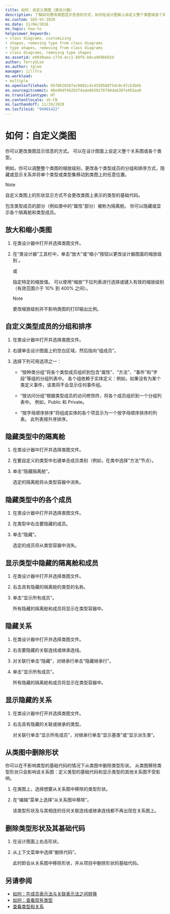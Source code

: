 ```yaml
---
title: 如何：自定义类图（类设计器）
description: 了解如何更改类图显示信息的方式、如何在设计图面上自定义整个类图或各个类型。
ms.custom: SEO-VS-2020
ms.date: 11/04/2016
ms.topic: how-to
helpviewer_keywords:
- class diagrams, customizing
- shapes, removing type from class diagrams
- type shapes, removing from class diagrams
- class diagrams, removing type shapes
ms.assetid: e9030aea-c77d-4cc1-b8f6-b6ca469b692d
author: TerryGLee
ms.author: tglee
manager: jillfra
ms.workload:
- multiple
ms.openlocfilehash: 05f0b20307ac0802c4c4350588f5dc0c47cb3b6b
ms.sourcegitcommit: 86e98df462b574ade66392f8760da638fe455aa0
ms.translationtype: HT
ms.contentlocale: zh-CN
ms.lasthandoff: 11/19/2020
ms.locfileid: "94901422"
---
```

# <a name="how-to-customize-class-diagrams"></a>如何：自定义类图

你可以更改类图显示信息的方式。 可以在设计图面上自定义整个关系图或各个类型。

例如，你可以调整整个类图的缩放级别，更改各个类型成员的分组和排序方式，隐藏或显示关系并将单个类型或类型集移动到类图上的任意位置。

> [!NOTE]
> 自定义类图上的形状显示方式不会更改类图上表示的类型的基础代码。

包含类型成员的部分（例如类中的“属性”部分）被称为隔离舱。 你可以隐藏或显示各个隔离舱和类型成员。

## <a name="zoom-in-and-out-of-the-class-diagram"></a>放大和缩小类图

1. 在类设计器中打开并选择类图文件。

2. 在“类设计器”工具栏中，单击“放大”或“缩小”按钮以更改设计器图面的缩放级别  。

     或

     指定特定的缩放值。 可以使用“缩放”下拉列表进行选择或键入有效的缩放级别（有效范围介于 10% 到 400% 之间）。

    > [!NOTE]
    > 更改缩放级别并不影响类图的打印输出比例。

## <a name="customize-grouping-and-sorting-of-type-members"></a>自定义类型成员的分组和排序

1. 在类设计器中打开并选择类图文件。

2. 右键单击设计图面上的空白区域，然后指向“组成员”。

3. 选择下列可用选项之一：

    - “按种类分组”将各个类型成员组织到包含“属性”、“方法”、“事件”和“字段”等组的分组列表中。 各个组依赖于实体定义：例如，如果没有为某个类定义事件，该类将不会显示任何事件组。

    - “按访问分组”根据类型成员的访问修饰符，将各个成员组织到一个分组列表中。 例如，Public 和 Private。

    - “按字母顺序排序”将组成实体的各个项显示为一个按字母顺序排序的列表。 此列表按升序排序。

## <a name="hide-compartments-on-a-type"></a>隐藏类型中的隔离舱

1. 在类设计器中打开并选择类图文件。

2. 在要自定义的类型中右键单击成员类别（例如，在类中选择“方法”节点）。

3. 单击“隐藏隔离舱”。

     选定的隔离舱将从类型容器中消失。

## <a name="hide-individual-members-on-a-type"></a>隐藏类型中的各个成员

1. 在类设计器中打开并选择类图文件。

2. 在类型中右击要隐藏的成员。

3. 单击“隐藏”。

     选定的成员将从类型容器中消失。

## <a name="show-hidden-compartments-and-members-on-a-type"></a>显示类型中隐藏的隔离舱和成员

1. 在类设计器中打开并选择类图文件。

2. 右击具有隐藏的隔离舱的类型的名称。

3. 单击“显示所有成员”。

     所有隐藏的隔离舱和成员将显示在类型容器中。

## <a name="hide-relationships"></a>隐藏关系

1. 在类设计器中打开并选择类图文件。

2. 右击要隐藏的关联连线或继承连线。

3. 对关联行单击“隐藏”，对继承行单击“隐藏继承行”。

4. 单击“显示所有成员”。

     所有隐藏的隔离舱和成员将显示在类型容器中。

## <a name="show-hidden-relationships"></a>显示隐藏的关系

1. 在类设计器中打开并选择类图文件。

2. 右击具有隐藏的关联或继承的类型。

   对关联行单击“显示所有成员”，对继承行单击“显示基类”或“显示派生类”。

## <a name="remove-a-shape-from-a-class-diagram"></a>从类图中删除形状
你可以在不影响类型的基础代码的情况下从类图中删除类型形状。 从类图移除类型形状只会影响该关系图：定义类型的基础代码和显示类型的其他关系图不受影响。

1. 在类图上，选择想要从关系图中移除的类型形状。

2. 在“编辑”菜单上选择“从关系图中移除”。

     该类型形状及与其相连的任何关联连线或继承连线都不再出现在关系图上。

## <a name="delete-a-type-shape-and-its-underlying-code"></a>删除类型形状及其基础代码

1. 在设计图面上右击形状。

2. 从上下文菜单中选择“删除代码”。

     此时即会从关系图中移除形状，并从项目中删除形状的基础代码。

## <a name="see-also"></a>另请参阅

- [如何：在成员表示法与关联表示法之间转换](how-to-change-between-member-notation-and-association-notation.md)
- [如何：查看现有类型](how-to-view-existing-types.md)
- [查看类型和关系](designing-and-viewing-classes-and-types.md)
